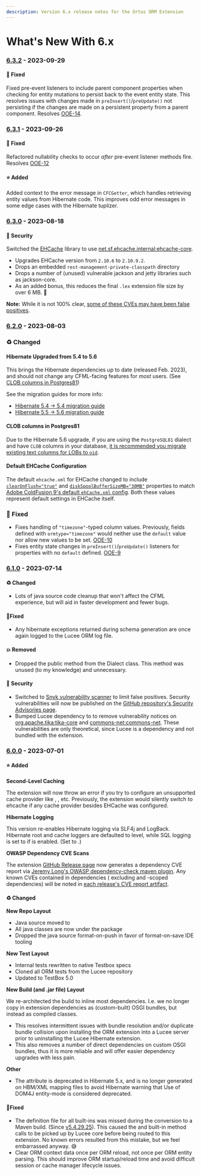 ```yaml
---
description: Version 6.x release notes for the Ortus ORM Extension
---
```


# What's New With 6.x

### [6.3.2](https://github.com/Ortus-Solutions/extension-hibernate/compare/v6.3.1...v6.3.2) - 2023-09-29

#### 🐛 Fixed

Fixed pre-event listeners to include parent component properties when checking for entity mutations to persist back to the event entity state. This resolves issues with changes made in `preInsert()`/`preUpdate()` not persisting if the changes are made on a persistent property from a parent component. Resolves [OOE-14](https://ortussolutions.atlassian.net/browse/OOE-14).

### [6.3.1](https://github.com/Ortus-Solutions/extension-hibernate/compare/v6.3.0...v6.3.1) - 2023-09-26

#### 🐛 Fixed

Refactored nullability checks to occur _after_ pre-event listener methods fire. Resolves [OOE-12](https://ortussolutions.atlassian.net/browse/OOE-12)

#### ⭐ Added

Added context to the error message in `CFCGetter`, which handles retrieving entity values from Hibernate code. This improves odd error messages in some edge cases with the Hibernate tuplizer.

### [6.3.0](https://github.com/Ortus-Solutions/extension-hibernate/compare/v6.2.0...v6.3.0) - 2023-08-18

#### 🔐 Security

Switched the [EHCache](https://mvnrepository.com/artifact/net.sf.ehcache/ehcache/2.10.6) library to use [net.sf.ehcache.internal:ehcache-core](https://mvnrepository.com/artifact/net.sf.ehcache.internal/ehcache-core/2.10.9.2).

* Upgrades EHCache version from `2.10.6` to `2.10.9.2`.
* Drops an embedded `rest-management-private-classpath` directory
* Drops a number of (unused) vulnerable jackson and jetty libraries such as jackson-core.
* As an added bonus, this reduces the final `.lex` extension file size by over 6 MB. 🎉

**Note:** While it is not 100% clear, [some of these CVEs may have been false positives](https://github.com/jeremylong/DependencyCheck/issues/517).

### [6.2.0](https://github.com/Ortus-Solutions/extension-hibernate/compare/v6.1.0...v6.2.0) - 2023-08-03

### ♻️ Changed

#### Hibernate Upgraded from 5.4 to 5.6

This brings the Hibernate dependencies up to date (released Feb. 2023), and should not change any CFML-facing features for _most_ users. (See [CLOB columns in Postgres81](whats-new-with-6.x.md#clob-columns-in-postgres81))

See the migration guides for more info:

* [Hibernate 5.4 -> 5.4 migration guide](https://github.com/hibernate/hibernate-orm/blob/5.5/migration-guide.adoc)
* [Hibernate 5.5 -> 5.6 migration guide](https://github.com/hibernate/hibernate-orm/blob/5.6/migration-guide.adoc)

#### CLOB columns in Postgres81

Due to the Hibernate 5.6 upgrade, if you are using the `PostgreSQL81` dialect and have `CLOB` columns in your database, [it is recommended you migrate existing text columns for LOBs to `oid`](https://github.com/hibernate/hibernate-orm/blob/5.6/migration-guide.adoc#changes-to-the-ddl-type-for-clob-in-postgresql81dialect-and-its-subclasses).

#### Default EHCache Configuration

The default `ehcache.xml` for EHCache changed to include [`clearOnFlush="true"`](https://www.ehcache.org/apidocs/2.10.1/net/sf/ehcache/config/CacheConfiguration.html#clearOnFlush) and [`diskSpoolBufferSizeMB="30MB"`](https://www.ehcache.org/apidocs/2.10.1/net/sf/ehcache/config/CacheConfiguration.html#diskSpoolBufferSizeMB) properties to match [Adobe ColdFusion 9's default `ehCache.xml` config](https://helpx.adobe.com/coldfusion/developing-applications/coldfusion-orm/performance-optimization/caching.html). Both these values represent default settings in EHCache itself.

### 🐛 Fixed

* Fixes handling of `"timezone"`-typed column values. Previously, fields defined with `ormtype="timezone"` would neither use the `default` value nor allow new values to be set. [OOE-10](https://ortussolutions.atlassian.net/browse/OOE-10)
* Fixes entity state changes in `preInsert()`/`preUpdate()` listeners for properties with no `default` defined. [OOE-9](https://ortussolutions.atlassian.net/browse/OOE-9)

### [6.1.0](https://github.com/Ortus-Solutions/extension-hibernate/compare/v6.0.0...v6.1.0) - 2023-07-14

#### ♻️ Changed

* Lots of java source code cleanup that won't affect the CFML experience, but will aid in faster development and fewer bugs.

#### 🐛Fixed

* Any hibernate exceptions returned during schema generation are once again logged to the Lucee ORM log file.

#### 💥 Removed

* Dropped the public method from the Dialect class. This method was unused (to my knowledge) and unnecessary.

#### 🔐 Security

* Switched to [Snyk vulnerability scanner](https://github.com/snyk/actions/tree/master/maven-3-jdk-11) to limit false positives. Security vulnerabilities will now be published on the [GitHub repository's Security Advisories page](https://github.com/Ortus-Solutions/extension-hibernate/security/advisories).
* Bumped Lucee dependency to to remove vulnerability notices on [org.apache.tika:tika-core](https://security.snyk.io/vuln/SNYK-JAVA-ORGAPACHETIKA-2936441) and [commons-net:commons-net](https://security.snyk.io/vuln/SNYK-JAVA-COMMONSNET-3153503). These vulnerabilities are only theoretical, since Lucee is a dependency and not bundled with the extension.

### [6.0.0](https://github.com/Ortus-Solutions/extension-hibernate/compare/b86f26e383ead941d18791e2e008cb62b2598cdc...6.0.0) - 2023-07-01

#### ⭐ Added

**Second-Level Caching**

The extension will now throw an error if you try to configure an unsupported cache provider like , , etc. Previously, the extension would silently switch to ehcache if any cache provider besides EHCache was configured.

**Hibernate Logging**

This version re-enables Hibernate logging via SLF4j and LogBack. Hibernate root and cache loggers are defaulted to level, while SQL logging is set to if is enabled. (Set to .)

**OWASP Dependency CVE Scans**

The extension [GitHub Release page](https://github.com/Ortus-Solutions/extension-hibernate/releases/latest) now generates a dependency CVE report via [Jeremy Long's OWASP dependency-check maven plugin](https://jeremylong.github.io/DependencyCheck/index.html). Any known CVEs contained in dependencies ( excluding and -scoped dependencies) will be noted in [each release's CVE report artifact](https://github.com/Ortus-Solutions/extension-hibernate/releases/download/latest/owasp-cve-report.html).

#### ♻️ Changed

**New Repo Layout**

* Java source moved to
* All java classes are now under the package
* Dropped the java source format-on-push in favor of format-on-save IDE tooling

**New Test Layout**

* Internal tests rewritten to native Testbox specs
* Cloned all ORM tests from the Lucee repository
* Updated to TestBox 5.0

**New Build (and .jar file) Layout**

We re-architected the build to inline most dependencies. I.e. we no longer copy in extension dependencies as (custom-built) OSGI bundles, but instead as compiled classes.

* This resolves intermittent issues with bundle resolution and/or duplicate bundle collision upon installing the ORM extension into a Lucee server prior to uninstalling the Lucee Hibernate extension.
* This also removes a number of direct dependencies on custom OSGI bundles, thus it is more reliable and will offer easier dependency upgrades with less pain.

**Other**

* The attribute is deprecated in Hibernate 5.x, and is no longer generated on HBM/XML mapping files to avoid Hibernate warning that Use of DOM4J entity-mode is considered deprecated.

#### 🐛Fixed

* The definition file for all built-ins was missed during the conversion to a Maven build. (Since [v5.4.29.25](https://github.com/Ortus-Solutions/extension-hibernate/releases/tag/v5.4.29.25)). This caused the and built-in method calls to be picked up by Lucee core before being routed to this extension. No known errors resulted from this mistake, but we feel embarrassed anyway. 😅
* Clear ORM context data once per ORM reload, not once per ORM entity parsing. This should improve ORM startup/reload time and avoid difficult session or cache manager lifecycle issues.

